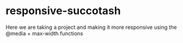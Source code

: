 # responsive-succotash
Here we are taking a project and making it more responsive using the @media + max-width functions
